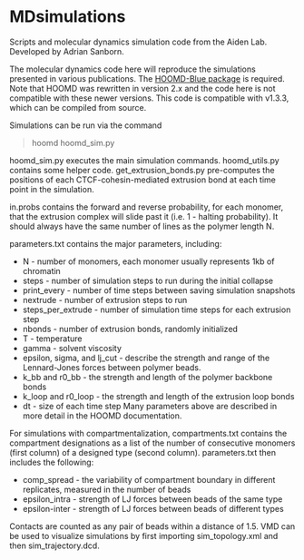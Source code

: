 # MDsimulations
Scripts and molecular dynamics simulation code from the Aiden Lab. Developed by Adrian Sanborn.

The molecular dynamics code here will reproduce the simulations presented in various publications. The [HOOMD-Blue package](http://glotzerlab.engin.umich.edu/hoomd-blue/) is required. Note that HOOMD was rewritten in version 2.x and the code here is not compatible with these newer versions. This code is compatible with v1.3.3, which can be compiled from source.

Simulations can be run via the command

> hoomd hoomd_sim.py

hoomd_sim.py executes the main simulation commands. hoomd_utils.py contains some helper code. get_extrusion_bonds.py pre-computes the positions of each CTCF-cohesin-mediated extrusion bond at each time point in the simulation.

in.probs contains the forward and reverse probability, for each monomer, that the extrusion complex will slide past it (i.e. 1 - halting probability). It should always have the same number of lines as the polymer length N.

parameters.txt contains the major parameters, including:
- N - number of monomers, each monomer usually represents 1kb of chromatin
- steps - number of simulation steps to run during the initial collapse
- print_every - number of time steps between saving simulation snapshots
- nextrude - number of extrusion steps to run
- steps_per_extrude - number of simulation time steps for each extrusion step
- nbonds - number of extrusion bonds, randomly initialized
- T - temperature
- gamma - solvent viscosity
- epsilon, sigma, and lj_cut - describe the strength and range of the Lennard-Jones forces between polymer beads.
- k_bb and r0_bb - the strength and length of the polymer backbone bonds
- k_loop and r0_loop - the strength and length of the extrusion loop bonds
- dt - size of each time step 
Many parameters above are described in more detail in the HOOMD documentation.

For simulations with compartmentalization, compartments.txt contains the compartment designations as a list of the number of consecutive monomers (first column) of a designed type (second column). parameters.txt then includes the following:
- comp_spread - the variability of compartment boundary in different replicates, measured in the number of beads
- epsilon_intra - strength of LJ forces between beads of the same type
- epsilon-inter - strength of LJ forces between beads of different types

Contacts are counted as any pair of beads within a distance of 1.5. VMD can be used to visualize simulations by first importing sim_topology.xml and then sim_trajectory.dcd.
